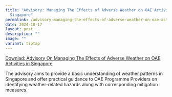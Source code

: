 ```yaml
---
title: "Advisory: Managing The Effects of Adverse Weather on OAE Activities in
  Singapore"
permalink: /advisory-managing-the-effects-of-adverse-weather-on-oae-activities-in-singapore/
date: 2024-10-17
layout: post
description: ""
image: ""
variant: tiptap
---
```

<p><a href="/files/oae_council_advisory_on_adverse_weather_for_oae_programme_providers.pdf" rel="noopener nofollow" target="_blank">Downlad: Advisory On Managing The Effects of Adverse Weather on OAE Activities in Singapore</a>
</p>
<p>The advisory aims to provide a basic understanding of weather patterns
in Singapore and offer practical guidance to OAE Programme Providers on
identifying weather-related hazards along with corresponding mitigation
measures.</p>